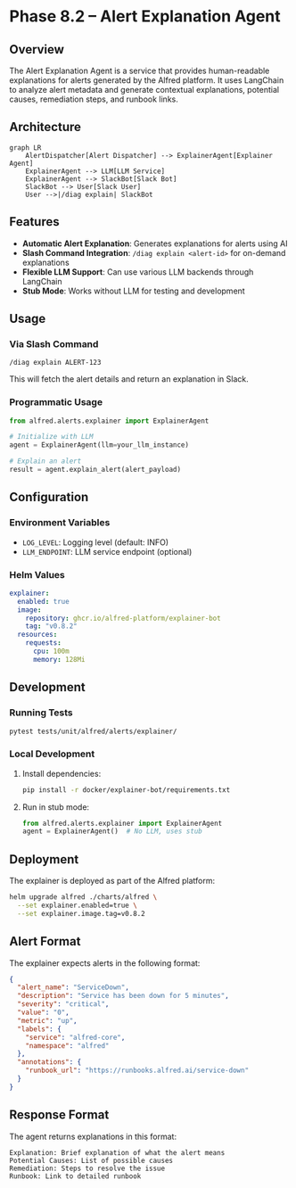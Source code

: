 # Phase 8.2 – Alert Explanation Agent

## Overview

The Alert Explanation Agent is a service that provides human-readable explanations for alerts generated by the Alfred platform. It uses LangChain to analyze alert metadata and generate contextual explanations, potential causes, remediation steps, and runbook links.

## Architecture

```mermaid
graph LR
    AlertDispatcher[Alert Dispatcher] --> ExplainerAgent[Explainer Agent]
    ExplainerAgent --> LLM[LLM Service]
    ExplainerAgent --> SlackBot[Slack Bot]
    SlackBot --> User[Slack User]
    User -->|/diag explain| SlackBot
```

## Features

- **Automatic Alert Explanation**: Generates explanations for alerts using AI
- **Slash Command Integration**: `/diag explain <alert-id>` for on-demand explanations
- **Flexible LLM Support**: Can use various LLM backends through LangChain
- **Stub Mode**: Works without LLM for testing and development

## Usage

### Via Slash Command

```
/diag explain ALERT-123
```

This will fetch the alert details and return an explanation in Slack.

### Programmatic Usage

```python
from alfred.alerts.explainer import ExplainerAgent

# Initialize with LLM
agent = ExplainerAgent(llm=your_llm_instance)

# Explain an alert
result = agent.explain_alert(alert_payload)
```

## Configuration

### Environment Variables

- `LOG_LEVEL`: Logging level (default: INFO)
- `LLM_ENDPOINT`: LLM service endpoint (optional)

### Helm Values

```yaml
explainer:
  enabled: true
  image:
    repository: ghcr.io/alfred-platform/explainer-bot
    tag: "v0.8.2"
  resources:
    requests:
      cpu: 100m
      memory: 128Mi
```

## Development

### Running Tests

```bash
pytest tests/unit/alfred/alerts/explainer/
```

### Local Development

1. Install dependencies:
   ```bash
   pip install -r docker/explainer-bot/requirements.txt
   ```

2. Run in stub mode:
   ```python
   from alfred.alerts.explainer import ExplainerAgent
   agent = ExplainerAgent()  # No LLM, uses stub
   ```

## Deployment

The explainer is deployed as part of the Alfred platform:

```bash
helm upgrade alfred ./charts/alfred \
  --set explainer.enabled=true \
  --set explainer.image.tag=v0.8.2
```

## Alert Format

The explainer expects alerts in the following format:

```json
{
  "alert_name": "ServiceDown",
  "description": "Service has been down for 5 minutes",
  "severity": "critical",
  "value": "0",
  "metric": "up",
  "labels": {
    "service": "alfred-core",
    "namespace": "alfred"
  },
  "annotations": {
    "runbook_url": "https://runbooks.alfred.ai/service-down"
  }
}
```

## Response Format

The agent returns explanations in this format:

```
Explanation: Brief explanation of what the alert means
Potential Causes: List of possible causes
Remediation: Steps to resolve the issue
Runbook: Link to detailed runbook
```